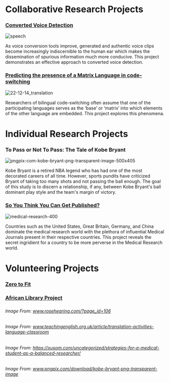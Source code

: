 # Collaborative Research Projects 

### [Converted Voice Detection](https://github.com/ciads-ut/converted-voice-detection)

![speech](https://user-images.githubusercontent.com/25602219/44940576-f63fc580-ad55-11e8-9e82-dc2dc5cdeed3.png)

As voice conversion tools improve, generated and authentic voice clips become increasingly indiscernible to the human ear which makes the dissemination of spurious information much more conducive. This project demonstrates an effective approach to converted voice detection. 

### [Predicting the presence of a Matrix Language in code-switching](http://www.aclweb.org/anthology/W18-3208)

![22-12-14_translation](https://user-images.githubusercontent.com/25602219/44941208-ae716c00-ad5e-11e8-8ef0-e109fc3a6b86.jpg)

Researchers of bilingual code-switching often assume that one of the participating languages serves as the ‘base’ or ‘matrix’ into which elements of the other language are embedded. This project explores this phenomena.


# Individual Research Projects 
### To Pass or Not To Pass: The Tale of Kobe Bryant

![pngpix-com-kobe-bryant-png-transparent-image-500x405](https://user-images.githubusercontent.com/25602219/44941161-c1d00780-ad5d-11e8-800d-1c36e3947ed2.png)

Kobe Bryant is a retired NBA legend who has had one of the most decorated careers of all time. However, sports pundits have criticized Bryant of taking too many shots and not passing the ball enough. The goal of this study is to discern a relationship, if any, between Kobe Bryant's ball dominant play style and the team's margin of victory. 

### [So You Think You Can Get Published?](https://github.com/v4lakers/pubmed) 

![medical-research-400](https://user-images.githubusercontent.com/25602219/44941164-d3b1aa80-ad5d-11e8-877a-2ae1d3cc60fd.jpg)

Countries such as the United States, Great Britain, Germany, and China dominate the medical research world with the plethora of influential Medical Journals present in their respective countries. This project reveals the secret ingridient for a country to be more perverse in the Medical Research world.



# Volunteering Projects 
### [Zero to Fit](https://www.02fit.org/) 
 
### [African Library Project](https://www.africanlibraryproject.org/book-drives/book-drives-in-action?alpdetail=398#.W4Scg5NKhaR) 
###  
### 
### 
### 
###### Image From: www.rosehearing.com/?page_id=106
###### Image From: www.teachingenglish.org.uk/article/translation-activities-language-classroom
###### Image From: https://xusom.com/uncategorized/strategies-for-a-medical-student-as-a-balanced-researcher/
###### Image From: www.pngpix.com/download/kobe-bryant-png-transparent-image
